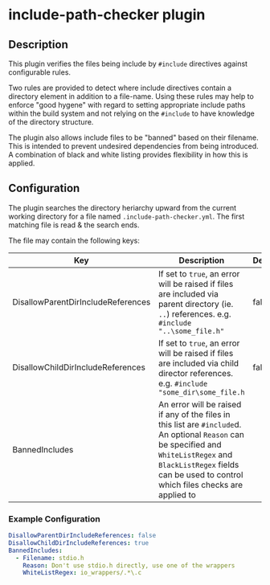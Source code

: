 # include-path-checker plugin

## Description

This plugin verifies the files being include by `#include` directives against configurable rules.

Two rules are provided to detect where include directives contain a directory element in addition to a file-name.  Using these rules may help to enforce "good hygene" with regard to setting appropriate include paths within the build system and not relying on the `#include` to have knowledge of the directory structure.

The plugin also allows include files to be "banned" based on their filename.  This is intended to prevent undesired dependencies from being introduced.  A combination of black and white listing provides flexibility in how this is applied.

## Configuration

The plugin searches the directory heriarchy upward from the current working directory for a file named `.include-path-checker.yml`.  The first matching file is read & the search ends.

The file may contain the following keys:

| Key | Description | Default |
|-----|-------------|---------|
| DisallowParentDirIncludeReferences | If set to `true`, an error will be raised if files are included via parent directory (ie. `..`) references.  e.g. `#include "..\some_file.h"` | false |
| DisallowChildDirIncludeReferences | If set to `true`, an error will be raised if files are included via child director references.  e.g. `#include "some_dir\some_file.h` | false |
| BannedIncludes | An error will be raised if any of the files in this list are `#include`d.  An optional `Reason` can be specified and `WhiteListRegex` and `BlackListRegex` fields can be used to control which files checks are applied to | |

### Example Configuration

```yml
DisallowParentDirIncludeReferences: false
DisallowChildDirIncludeReferences: true
BannedIncludes:
  - Filename: stdio.h
    Reason: Don't use stdio.h directly, use one of the wrappers
    WhiteListRegex: io_wrappers/.*\.c
```